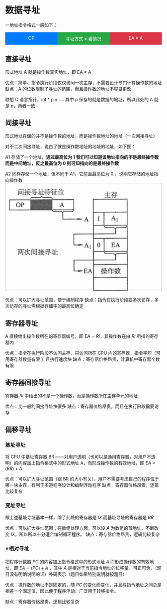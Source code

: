 # 数据寻址
一地址指令格式一般如下：
<div style="display: flex;">
  <div style="background-color: #007bff; color: white; padding: 10px; flex: 1;">
    <div style="text-align: center;">OP</div>
  </div>
  <div style="background-color: #28a745; color: white; padding: 10px; flex: 1;">
    <div style="text-align: center;">寻址方式 = 看情况</div>
  </div>
  <div style="background-color: #dc3545; color: white; padding: 10px; flex: 1;">
    <div style="text-align: center;">EA = A</div>
  </div>
</div>

## 直接寻址
形式地址 A 就是操作数真实地址，即 EA = A

优点：简单、指令执行阶段仅仅访问一次主存，不需要设计专门计算操作数的地址
缺点：A 的位数限制了寻址的范围，而且操作数的地址不容易更改

联想 C 语言指针，int * p = .... 其中 p 保存的就是数据的地址，所以此处的 A 就是 p，两者一致

## 间接寻址
形式地址存储的并不是操作数的地址，而是操作数地址的地址（一次间接寻址）

对于二次间接寻址，说白了就是操作数地址的地址的地址，如下图：

$A1$ 存储了一个地址，**通过最高位为 1 我们可以知道该地址指向的不是最终操作数而是中间地址，反之最高位为 0 则可知指向的是最终操作数**

$A2$ 同样存储一个地址，但不同于 $A1$，它前面最高位为 0 ，说明它存储的地址指向操作数
![](图片/数据寻址1.png)

优点：可以扩大寻址范围，便于编制程序
缺点：指令在执行阶段要多次访存，多次访存的寻址需根据存储字的最高位确定

## 寄存器寻址
A 直接给出操作数所在的寄存器编号，即 $EA = Ri$，其操作数在由 $Ri$ 所指的寄存器内

优点：指令在执行阶段不访问主存，只访问所在 CPU 内的寄存器，指令字短（可用寄存器数量有限 ）且执行速度块
缺点：寄存器价格昂贵，计算机中寄存器个数有限

## 寄存器间接寻址
寄存器 $Ri$ 中给出的不是一个操作数，而是操作数所在主存单元的地址

优点：比一般的间接寻址快很多
缺点：寄存器价格昂贵，而且在执行阶段需要访存

## 偏移寻址
### 基址寻址
将 CPU 中基址寄存器 BR ——对用户透明（也可以是通用寄存器，对用户不透明）的内容加上指令格式中的形式地址 A，而形成操作数的有效地址，即 $EA = (BR) + A$

优点：可以扩大寻址范围（跟 BR 的大小有关），用户不需要考虑自己的程序位于哪一块主存，有利于多道程序设计和编制浮动程序
缺点：寄存器价格昂贵，逻辑比较复杂

### 变址寻址
跟上述基址寻址基本一样，除了此处的寄存器是 $IX$ 而基址寻址的寄存器是 $BR$ 

优点：可以扩大寻址范围；在数组处理方面，可以设 $A$ 为数组的首地址，不断改变 $IX$，所以所以十分适合编制循环程序。
缺点：寄存器价格昂贵，逻辑比较复杂

### ⭐相对寻址
把程序计数器 $PC$ 的内容加上指令格式中的形式地址 $A$ 而形成操作数的有效地址，即 $EA = (PC) + A$ ，其中 $A$ 是相对于当前指令地址的位移量，可正可负，（题目没有明确说明的话）补码表示（题目如果特别说明就按题目）

优点：操作数的地址不是固定的，随 $PC$ 的变化而变化，并且与指令地址之间总是相差一个固定值，因此便于程序浮动，广泛用于转移指令。

缺点：寄存器价格昂贵，逻辑比较复杂